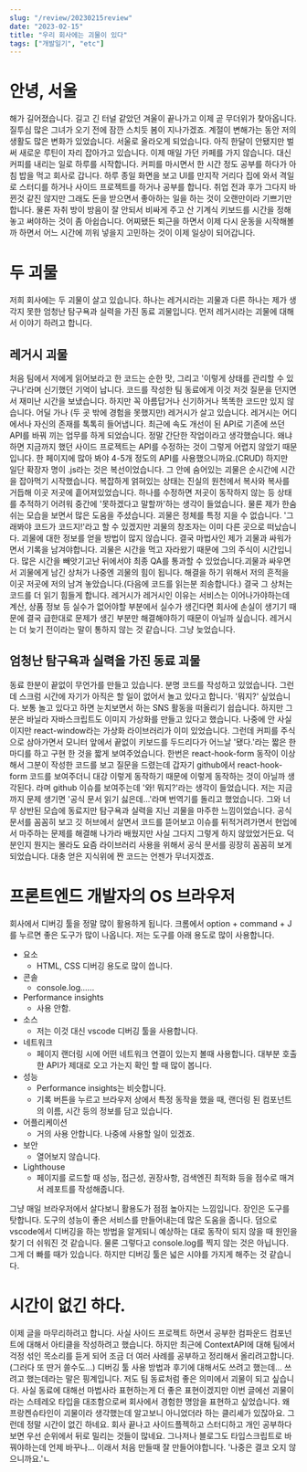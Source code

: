 ```yaml
---
slug: "/review/20230215review"
date: "2023-02-15"
title: "우리 회사에는 괴물이 있다"
tags: ["개발일기", "etc"]
---
```


# 안녕, 서울

해가 길어졌습니다. 길고 긴 터널 같았던 겨울이 끝나가고 이제 곧 무더위가 찾아옵니다. 질투심 많은 그녀가 오기 전에 잠깐 스치듯 봄이 지나가겠죠. 계절이 변해가는 동안 저의 생활도 많은 변화가 있었습니다. 서울로 올라오게 되었습니다. 아직 한달이 안됐지만 벌써 새로운 루틴이 자리 잡아가고 있습니다. 이제 매일 가던 카페를 가지 않습니다. 대신 커피를 내리는 일로 하루를 시작합니다. 커피를 마시면서 한 시간 정도 공부를 하다가 아침 밥을 먹고 회사로 갑니다. 하루 종일 화면을 보고 UI를 만지작 거리다 집에 와서 격일로 스터디를 하거나 사이드 프로젝트를 하거나 공부를 합니다. 취업 전과 후가 그다지 바뀐것 같진 않지만 그래도 돈을 받으면서 좋아하는 일을 하는 것이 오랜만이라 기쁘기만 합니다. 물론 자취 방이 방음이 잘 안되서 비싸게 주고 산 기계식 키보드를 시간을 정해놓고 써야하는 것이 좀 아쉽습니다. 어찌됐든 퇴근을 하면서 이제 다시 운동을 시작해볼까 하면서 어느 시간에 끼워 넣을지 고민하는 것이 이제 일상이 되어갑니다.

# 두 괴물

저희 회사에는 두 괴물이 살고 있습니다. 하나는 레거시라는 괴물과 다른 하나는 제가 생각지 못한 엄청난 탐구욕과 실력을 가진 동료 괴물입니다. 먼저 레거시라는 괴물에 대해서 이야기 하려고 합니다.

## 레거시 괴물

처음 팀에서 저에게 읽어보라고 한 코드는 순한 맛, 그리고 '이렇게 상태를 관리할 수 있구나'라며 신기했던 기억이 납니다. 코드를 작성한 팀 동료에게 이것 저것 질문을 던지면서 재미난 시간을 보냈습니다. 하지만 꼭 아름답거나 신기하거나 똑똑한 코드만 있지 않습니다. 어딜 가나 (두 곳 밖에 경험을 못했지만) 레거시가 살고 있습니다.
레거시는 어디에서나 자신의 존재를 톡톡히 들어냅니다. 최근에 속도 개선이 된 API로 기존에 쓰던 API를 바꿔 끼는 업무를 하게 되었습니다. 정말 간단한 작업이라고 생각했습니다. 왜냐하면 지금까지 했던 사이드 프로젝트는 API를 수정하는 것이 그렇게 어렵지 않았기 때문입니다. 한 페이지에 많아 봐야 4-5개 정도의 API를 사용했으니까요.(CRUD) 하지만 일단 확장자 명이 .js라는 것은 복선이었습니다. 그 안에 숨어있는 괴물은 순시간에 시간을 잡아먹기 시작했습니다. 복잡하게 얽혀있는 상태는 진실의 원천에서 복사와 복사를 거듭해 이곳 저곳에 흩어져있었습니다. 하나를 수정하면 저곳이 동작하지 않는 등 상태를 추적하기 어려워 중간에 '못하겠다고 말할까'하는 생각이 들었습니다. 물론 제가 한숨 쉬는 모습을 보면서 많은 도움을 주셨습니다.
괴물은 정체를 특정 지을 수 없습니다. '그래봐야 코드가 코드지!'라고 할 수 있겠지만 괴물의 창조자는 이미 다른 곳으로 떠났습니다. 괴물에 대한 정보를 얻을 방법이 많지 않습니다. 결국 마법사인 제가 괴물과 싸워가면서 기록을 남겨야합니다.
괴물은 시간을 먹고 자라왔기 때문에 그의 주식이 시간입니다. 많은 시간을 빼앗기고난 뒤에서야 최종 QA를 통과할 수 있었습니다.괴물과 싸우면서 괴물에게 남긴 상처가 나중엔 괴물의 힘이 됩니다. 해결을 하기 위해서 저의 흔적을 이곳 저곳에 저의 남겨 놓았습니다.(다음에 코드를 읽는분 죄송합니다.) 결국 그 상처는 코드를 더 읽기 힘들게 합니다.
레거시가 레거시인 이유는 서비스는 이어나가야하는데 계산, 상품 정보 등 실수가 없어야할 부분에서 실수가 생긴다면 회사에 손실이 생기기 때문에 결국 급한대로 문제가 생긴 부분만 해결해야하기 때문이 아닐까 싶습니다. 레거시는 더 늦기 전이라는 말이 통하지 않는 것 같습니다. 그냥 늦었습니다.

## 엄청난 탐구욕과 실력을 가진 동료 괴물

동료 한분이 끝없이 무언가를 만들고 있습니다. 분명 코드를 작성하고 있었습니다. 그런데 스크럼 시간에 자기가 아직은 할 일이 없어서 놀고 있다고 합니다. '뭐지?' 싶었습니다. 보통 놀고 있다고 하면 눈치보면서 하는 SNS 활동을 떠올리기 쉽습니다. 하지만 그분은 바닐라 자바스크립트도 이미지 가상화를 만들고 있다고 했습니다. 나중에 안 사실이지만 react-window라는 가상화 라이브러리가 이미 있었습니다. 그런데 커피를 주식으로 삼아가면서 모니터 앞에서 끝없이 키보드를 두드리다가 어느날 '됐다.'라는 짧은 한마디를 하고 구현 한 것을 짧게 보여주었습니다.
한번은 react-hook-form 동작이 이상해서 그분이 작성한 코드를 보고 질문을 드렸는데 갑자기 github에서 react-hook-form 코드를 보여주더니 대강 이렇게 동작하기 때문에 이렇게 동작하는 것이 아닐까 생각된다. 라며 github 이슈를 보여주는데 '와! 뭐지?'라는 생각이 들었습니다. 저는 지금까지 문제 생기면 '공식 문서 읽기 싫은데...'라며 번역기를 돌리고 했었습니다. 그와 너무 상반된 모습에 동료지만 탐구욕과 실력을 지닌 괴물을 마주한 느낌이었습니다.
공식문서를 꼼꼼히 보고 깃 허브에서 살면서 코드를 뜯어보고 이슈를 뒤적거려가면서 현업에서 마주하는 문제를 해결해 나가라 배웠지만 사실 그다지 그렇게 하지 않았었거든요. 덕분인지 뭔지는 몰라도 요즘 라이브러리 사용을 위해서 공식 문서를 굉장히 꼼꼼히 보게 되었습니다. 대충 얻은 지식위에 짠 코드는 언젠가 무너지겠죠.

# 프론트엔드 개발자의 OS 브라우저

회사에서 디버깅 툴을 정말 많이 활용하게 됩니다. 크롬에서 option + command + J를 누르면 좋은 도구가 많이 나옵니다. 저는 도구를 아래 용도로 많이 사용합니다.

- 요소
  - HTML, CSS 디버깅 용도로 많이 씁니다.
- 콘솔
  - console.log......
- Performance insights
  - 사용 안함.
- 소스
  - 저는 이것 대신 vscode 디버깅 툴을 사용합니다.
- 네트워크
  - 페이지 랜더링 시에 어떤 네트워크 연결이 있는지 볼때 사용합니다. 대부분 호출한 API가 제대로 오고 가는지 확인 할 때 많이 봅니다.
- 성능
  - Performance insights는 비슷합니다.
  - 기록 버튼을 누르고 브라우저 상에서 특정 동작을 했을 때, 랜더링 된 컴포넌트의 이름, 시간 등의 정보를 담고 있습니다.
- 어플리케이션
  - 거의 사용 안합니다. 나중에 사용할 일이 있겠죠.
- 보안
  - 열어보지 않습니다.
- Lighthouse
  - 페이지를 로드할 때 성능, 접근성, 권장사항, 검색엔진 최적화 등을 점수로 매겨서 레포트를 작성해줍니다.

그냥 매일 브라우저에서 살다보니 활용도가 점점 높아지는 느낌입니다. 장인은 도구를 탓합니다. 도구의 성능이 좋은 서비스를 만들어내는데 많은 도움을 줍니다.
덤으로 vscode에서 디버깅을 하는 방법을 알게되니 예상하는 대로 동작이 되지 않을 때 원인을 찾기 더 쉬워진 것 같습니다. 물론 그렇다고 console.log를 찍지 않는 것은 아닙니다. 그게 더 빠를 때가 있습니다. 하지만 디버깅 툴은 넓은 시야를 가지게 해주는 것 같습니다.

# 시간이 없긴 하다.

이제 글을 마무리하려고 합니다. 사실 사이드 프로젝트 하면서 공부한 컴파운드 컴포넌트에 대해서 아티클을 작성하려고 했습니다. 하지만 최근에 ContextAPI에 대해 팀에서 걱정 섞인 목소리를 듣게 되어 조금 더 여러 사례를 공부하고 정리해서 올리려고합니다.(그러다 또 딴거 쓸수도...)
디버깅 툴 사용 방법과 후기에 대해서도 쓰려고 했는데... 쓰려고 했는데라는 말은 핑계입니다. 저도 팀 동료처럼 좋은 의미에서 괴물이 되고 싶습니다. 사실 동료에 대해선 마법사라 표현하는게 더 좋은 표현이겠지만 이번 글에선 괴물이라는 스테레오 타입을 대조함으로써 회사에서 경험한 명암을 표현하고 싶었습니다. 왜 프랑켄슈타인이 괴물이라 생각했는데 알고보니 아니었더라 하는 클리셰가 있잖아요.
그런데 정말 시간이 없긴 하네요. 회사 끝나고 사이드플젝하고 스터디하고 개인 공부하다보면 우선 순위에서 뒤로 밀리는 것들이 많네요. 그나저나 블로그도 타입스크립트로 바꿔야하는데 언제 바꾸나... 이래서 처음 만들때 잘 만들어야합니다. '나중은 결코 오지 않으니까요.'ㄴ
